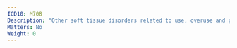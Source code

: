 ```yaml
---
ICD10: M708
Description: "Other soft tissue disorders related to use, overuse and pressure"
Matters: No
Weight: 0
---
```


